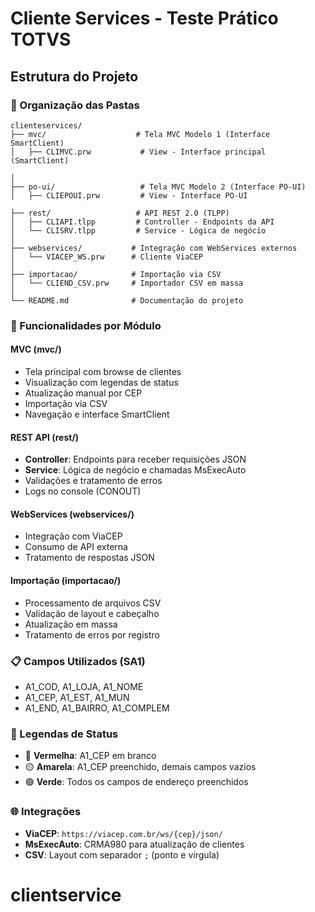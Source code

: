 # Cliente Services - Teste Prático TOTVS

## Estrutura do Projeto

### 📁 Organização das Pastas

```
clienteservices/
├── mvc/                    # Tela MVC Modelo 1 (Interface SmartClient)
│   ├── CLIMVC.prw        	 # View - Interface principal (SmartClient)

│
├── po-ui/                   # Tela MVC Modelo 2 (Interface PO-UI)
│   ├── CLIEPOUI.prw      	 # View - Interface PO-UI

├── rest/                   # API REST 2.0 (TLPP)
│   ├── CLIAPI.tlpp    		# Controller - Endpoints da API
│   └── CLISRV.tlpp    		# Service - Lógica de negócio
│
├── webservices/           # Integração com WebServices externos
│   └── VIACEP_WS.prw      # Cliente ViaCEP
│
├── importacao/            # Importação via CSV
│   └── CLIEND_CSV.prw     # Importador CSV em massa
│
└── README.md              # Documentação do projeto
```

### 🎯 Funcionalidades por Módulo

#### MVC (mvc/)
- Tela principal com browse de clientes
- Visualização com legendas de status
- Atualização manual por CEP
- Importação via CSV
- Navegação e interface SmartClient

#### REST API (rest/)
- **Controller**: Endpoints para receber requisições JSON
- **Service**: Lógica de negócio e chamadas MsExecAuto
- Validações e tratamento de erros
- Logs no console (CONOUT)

#### WebServices (webservices/)
- Integração com ViaCEP
- Consumo de API externa
- Tratamento de respostas JSON

#### Importação (importacao/)
- Processamento de arquivos CSV
- Validação de layout e cabeçalho
- Atualização em massa
- Tratamento de erros por registro

### 📋 Campos Utilizados (SA1)
- A1_COD, A1_LOJA, A1_NOME
- A1_CEP, A1_EST, A1_MUN
- A1_END, A1_BAIRRO, A1_COMPLEM

### 🎨 Legendas de Status
- 🔴 **Vermelha**: A1_CEP em branco
- 🟡 **Amarela**: A1_CEP preenchido, demais campos vazios
- 🟢 **Verde**: Todos os campos de endereço preenchidos

### 🌐 Integrações
- **ViaCEP**: `https://viacep.com.br/ws/{cep}/json/`
- **MsExecAuto**: CRMA980 para atualização de clientes
- **CSV**: Layout com separador `;` (ponto e vírgula)
# clientservice
